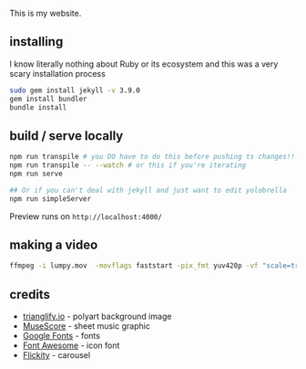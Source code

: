 This is my website.

## installing

I know literally nothing about Ruby or its ecosystem and this was a very scary
installation process

```bash
sudo gem install jekyll -v 3.9.0     
gem install bundler
bundle install
```

## build / serve locally

```bash
npm run transpile # you DO have to do this before pushing ts changes!!!
npm run transpile -- --watch # or this if you're iterating
npm run serve

## Or if you can't deal with jekyll and just want to edit yolobrella
npm run simpleServer
```

Preview runs on `http://localhost:4000/`

## making a video

```bash
ffmpeg -i lumpy.mov  -movflags faststart -pix_fmt yuv420p -vf "scale=trunc(iw/2)*2:trunc(ih/2)*2" lumpy.mp4
```

## credits
- [trianglify.io](https://trianglify.io/) - polyart background image
- [MuseScore](https://musescore.org/en) - sheet music graphic
- [Google Fonts](https://fonts.google.com/) - fonts
- [Font Awesome](https://fontawesome.com/) - icon font
- [Flickity](https://flickity.metafizzy.co/) - carousel
